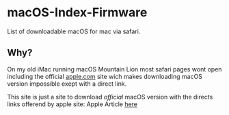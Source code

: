 # macOS-Index-Firmware
List of downloadable macOS for mac via safari.

## Why?
On my old iMac running macOS Mountain Lion most safari pages wont open including the official [apple.com](https://apple.com) site wich makes downloading macOS version impossible exept with a direct link.

This site is just a site to download _official_ macOS version with the directs links offerend by apple site:
Apple Article [here](https://support.apple.com/en-us/102662)
